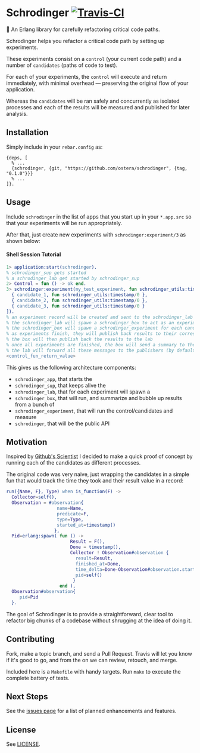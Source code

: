 # Schrodinger [![Travis-CI](https://api.travis-ci.org/ostera/schrodinger.svg)](https://travis-ci.org/ostera/schrodinger)
🔬 An Erlang library for carefully refactoring critical code paths.

Schrodinger helps you refactor a critical code path by setting up experiments.

These experiments consist on a `control` (your current code path) and a number of
`candidates` (paths of code to test).

For each of your experiments, the `control` will execute and return immediately,
with minimal overhead &mdash; preserving the original flow of your application.

Whereas the `candidates` will be ran safely and concurrently as isolated processes
and each of the results will be measured and published for later analysis.

## Installation

Simply include in your `rebar.config` as:

```
{deps, [
  % ...
  {schrodinger, {git, "https://github.com/ostera/schrodinger", {tag, "0.1.0"}}}
  % ...
]}.
```

## Usage

Include `schrodinger` in the list of apps that you start up in your `*.app.src` so
that your experiments will be run appropriately.

After that, just create new experiments with `schrodinger:experiment/3` as shown below:

#### Shell Session Tutorial

```erlang
1> application:start(schrodinger).
% schrodinger_sup gets started
% a schrodinger_lab get started by schrodinger_sup
2> Control = fun () -> ok end.
3> schrodinger:experiment(my_test_experiment, fun schrodinger_utils:timestamp/0, [
  { candidate_1, fun schrodinger_utils:timestamp/0 },
  { candidate_2, fun schrodinger_utils:timestamp/0 },
  { candidate_3, fun schrodinger_utils:timestamp/0 }
]).
% an experiment record will be created and sent to the schrodinger_lab gen_server
% the schrodinger_lab will spawn a schrodinger_box to act as an experiment supervisor
% the schrodinger_box will spawn a schrodinger_experiment for each candidate and the control
% as experiments finish, they will publish back results to their corresponding box
% the box will then publish back the results to the lab
% once all experiments are finished, the box will send a summary to the lab
% the lab will forward all these messages to the publishers (by default it's self())
<control_fun_return_value>
```

This gives us the following architecture components:

* `schrodinger_app`, that starts the
* `schrodinger_sup`, that keeps alive the
* `schrodinger_lab`, that for each experiment will spawn a
* `schrodinger_box`, that will run, and summarize and bubble up results from a bunch of
* `schrodinger_experiment`, that will run the control/candidates and measure
* `schrodinger`, that will be the public API

## Motivation

Inspired by [Github's Scientist](https://github.com/github/scientist) I decided to make
a quick proof of concept by running each of the candidates as different processes.

The original code was very naive, just wrapping the candidates in a simple fun that
would track the time they took and their result value in a record:

```erlang
run({Name, F}, Type) when is_function(F) ->
  Collector=self(),
  Observation = #observation{
                   name=Name,
                   predicate=F,
                   type=Type,
                   started_at=timestamp()
                  },
  Pid=erlang:spawn( fun () ->
                        Result = F(),
                        Done = timestamp(),
                        Collector ! Observation#observation {
                          result=Result,
                          finished_at=Done,
                          time_delta=Done-Observation#observation.started_at,
                          pid=self()
                         }
                    end ),
  Observation#observation{
     pid=Pid
  }.
```

The goal of Schrodinger is to provide a straightforward, clear tool to refactor big
chunks of a codebase without shrugging at the idea of doing it.

## Contributing

Fork, make a topic branch, and send a Pull Request. Travis will let you know if
it's good to go, and from the on we can review, retouch, and merge.

Included here is a `Makefile` with handy targets. Run `make` to execute the complete
battery of tests.

## Next Steps

See the [issues page](https://github.com/ostera/schrodinger/issues?q=is%3Aopen+is%3Aissue+label%3Aenhancement) for a list of planned enhancements and features.

## License

See [LICENSE](https://github.com/ostera/schrodinger/blob/master/LICENSE).
